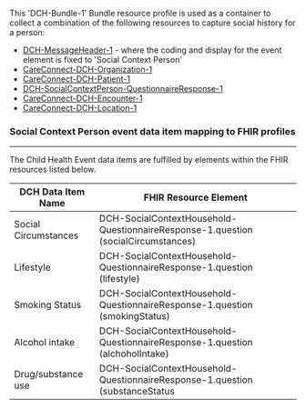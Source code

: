 This 'DCH-Bundle-1' Bundle resource profile is used as a container to collect a combination of the following resources to capture social history for a person:

- [DCH-MessageHeader-1] - where the coding and display for the event element is fixed to 'Social Context Person'
- [CareConnect-DCH-Organization-1]
- [CareConnect-DCH-Patient-1]
- [DCH-SocialContextPerson-QuestionnaireResponse-1]
- [CareConnect-DCH-Encounter-1]
- [CareConnect-DCH-Location-1]

### Social Context Person event data item mapping to FHIR profiles ###
----------
The Child Health Event data items are fulfilled by elements within the FHIR resources listed below.
                                                                                                   
| DCH Data Item Name     | FHIR Resource Element                                                             |
|------------------------|-----------------------------------------------------------------------------------|
| Social   Circumstances | DCH-SocialContextHousehold-QuestionnaireResponse-1.question (socialCircumstances) |
| Lifestyle              | DCH-SocialContextHousehold-QuestionnaireResponse-1.question (lifestyle)           |
| Smoking Status         | DCH-SocialContextHousehold-QuestionnaireResponse-1.question (smokingStatus)       |
| Alcohol   intake       | DCH-SocialContextHousehold-QuestionnaireResponse-1.question (alchoholIntake)      |
| Drug/substance use     | DCH-SocialContextHousehold-QuestionnaireResponse-1.question (substanceStatus      |

[DCH-MessageHeader-1]:dch-messageheader-1.html
[CareConnect-DCH-Organization-1]:careconnect-dch-organization-1.html
[CareConnect-DCH-Patient-1]:careconnect-dch-patient-1.html
[CareConnect-DCH-Encounter-1]:careconnect-dch-encounter-1.html
[DCH-SocialContextPerson-QuestionnaireResponse-1]:dch-socialcontextperson-questionnaireresponse-1.html
[CareConnect-DCH-Location-1]:careconnect-dch-location-1.html

